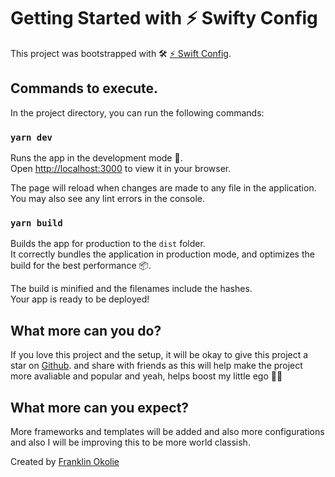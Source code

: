 # Getting Started with ⚡️ Swifty Config

This project was bootstrapped with 🛠️ [⚡️ Swift Config](https://github.com/DeveloperAspire/swifty-config).

## Commands to execute.

In the project directory, you can run the following commands:

### `yarn dev`

Runs the app in the development mode 🚀.\
Open [http://localhost:3000](http://localhost:3000) to view it in your browser.

The page will reload when changes are made to any file in the application.\
You may also see any lint errors in the console.

### `yarn build`

Builds the app for production to the `dist` folder.\
It correctly bundles the application in production mode, and optimizes the build for the best performance 📦.

The build is minified and the filenames include the hashes.\
Your app is ready to be deployed!

## What more can you do?

If you love this project and the setup, it will be okay to give this project a star on [Github](https://github.com/DeveloperAspire/swifty-config). and share with friends as this will help make the project more avaliable and popular and yeah, helps boost my little ego 🧑‍💻

## What more can you expect?

More frameworks and templates will be added and also more configurations and also I will be improving this to be more world classish.

Created by [Franklin Okolie](https://github.com/DeveloperAspire)
